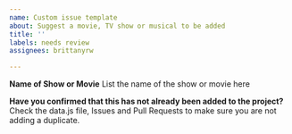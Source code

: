 ```yaml
---
name: Custom issue template
about: Suggest a movie, TV show or musical to be added
title: ''
labels: needs review
assignees: brittanyrw

---
```


**Name of Show or Movie**
List the name of the show or movie here

**Have you confirmed that this has not already been added to the project?**
Check the data.js file, Issues and Pull Requests to make sure you are not adding a duplicate.
